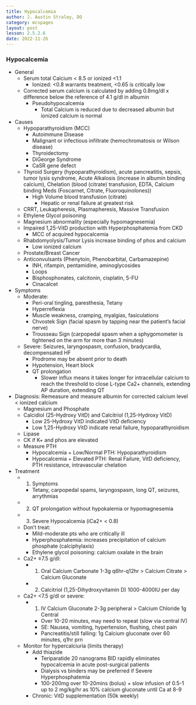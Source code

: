 ```yaml
---
title: Hypocalcemia
author: J. Austin Straley, DO
category: mcspages
layout: post
lesson: 2.5.2.6
date: 2022-11-26
---
```


<html>
    <meta charset="UTF-8">
    <meta name="viewport" content="width=device-width, initial-scale=1">
    <link href="{{site.baseurl}}/assets/grid/bootstrap-grid.min.css" rel="stylesheet">
    <link href="{{site.baseurl}}/assets/grid/grid.css" rel="stylesheet">
    <link rel="stylesheet" href="{{site.baseurl}}/assets/gitbook/gitbook-plugin-fontsettings/website.css">
    <link rel="stylesheet" href="{{site.baseurl}}/assets/gitbook/gitbook-plugin-search-pro/search.css">
    <link rel="stylesheet" href="{{site.baseurl}}/assets/gitbook/gitbook-plugin-back-to-top-button/plugin.css">
    <link rel="stylesheet" href="{{site.baseurl}}/assets/gitbook/style.css">
    <link rel="stylesheet" href="{{site.baseurl}}/assets/gitbook/rouge/{{ site.syntax_highlighter_style | default: 'colorful' }}.css">
    <meta name="HandheldFriendly" content="true"/>
    <meta name="viewport" content="width=device-width, initial-scale=1, user-scalable=no">
    <meta name="apple-mobile-web-app-capable" content="yes">
    <meta name="apple-mobile-web-app-status-bar-style" content="black">
    <link rel="apple-touch-icon-precomposed" sizes="152x152" href="{{site.baseurl}}/assets/gitbook/images/apple-touch-icon-precomposed-152.png">
    <link rel="shortcut icon" href="{{site.baseurl}}/{{site.favicon_path}}" type="image/x-icon">
    <style>
        .p {
            color: #B8B8B8;
        }
        .p1 {
            color
        }
    </style>
</html>

### Hypocalcemia
-	General
    -	Serum total Calcium < 8.5 or ionized <1.1
        -	Ionized: <0.8 warrants treatment, <0.65 is critically low
    -	Corrected serum calcium is calculated by adding 0.8mg/dl x difference below the reference of 4.1 g/dl in albumin
        -	Pseudohypocalcemia
            -	Total Calcium is reduced due to decreased albumin but ionized calcium is normal
-	Causes
    -	Hypoparathyroidism (MCC)
        -	Autoimmune Disease
        -	Malignant or infectious infiltrate (hemochromatosis or Wilson disease)
        -	Thyroidectomy
        -	DiGeorge Syndrome
        -	CaSR gene defect
    -	Thyroid Surgery (hypoparathyroidism), acute pancreatitis, sepsis, tumor lysis syndrome, Acute Alkalosis (increase in albumin binding calcium), Chelation (blood (citrate) transfusion, EDTA, Calcium binding Meds (Foscarnet, Citrate, Fluoroquinolones))
        -	High Volume blood transfusion (citrate)
            -	Hepatic or renal failure at greatest risk
    -	CRRT, Leukapheresis, Plasmapheresis, Massive Transfusion
    -	Ethylene Glycol poisoning
    -	Magnesium abnormality (especially hypomagnesemia)
    -	Impaired 1,25-VitD production with Hyperphosphatemia from CKD
        -	MCC of acquired hypocalcemia
    -	Rhabdomyolysis/Tumor Lysis increase binding of phos and calcium
        -	Low ionized calcium
    -	Prostate/Breast Cancer
    -	Anticonvulsants (Phenytoin, Phenobarbital, Carbamazepine)
        -	INH, rifampin, pentamidine, aminoglycosides
        -	Loops
        -	Bisphosphonates, calcitonin, cisplatin, 5-FU
        -	Cinacalcet
-	Symptoms
    -	Moderate:
        -	Peri-oral tingling, paresthesia, Tetany
        -	Hyperreflexia
        -	Muscle weakness, cramping, myalgias, fasiculations
        -	Chvostek Sign (facial spasm by tapping near the patient’s facial nerve)
        -	Trousseau Sign (carpopedal spasm when a sphygomometer is tightened on the arm for more than 3 minutes)
    -	Severe: Seizures, laryngospasm, confusion, bradycardia, decompensated HF
        -	Prodrome may be absent prior to death
        -	Hypotension, Heart block
        -	QT prolongation
            -	Slower influx means it takes longer for intracellular calcium to reach the threshold to close L-type Ca2+ channels, extending AP duration, extending QT
-	Diagnosis: Remeasure and measure albumin for corrected calcium level < ionized calcium
    -	Magnesium and Phosphate
    -	Calcidiol (25-Hydroxy VitD) and Calcitriol (1,25-Hydroxy VitD)
        -	Low 25-Hydroxy VitD indicated VitD deficiency
        -	Low 1,25-Hydroxy VitD indicate renal failure, hypoparathyroidism
    -	Lipase
    -	CK if K+ and phos are elevated
    -	Measure PTH
        -	Hypocalcemia + Low/Normal PTH: Hypoparathyroidism
        -	Hypocalcemia + Elevated PTH: Renal Failure, VitD deficiency, PTH resistance, intravascular chelation
-	Treatment
    -	1) Symptoms
        -	Tetany, carpopedal spams, laryngospasm, long QT, seizures, arrythmias
    -	2) QT prolongation without hypokalemia or hypomagnesemia
    -	3) Severe Hypocalcemia (iCa2+ < 0.8)
    -	Don’t treat:
        -	Mild-moderate pts who are critically ill
        -	Hyperphosphatemia: increases precipitation of calcium phosphate (calciphylaxis)
        -	Ethylene glycol poisoning: calcium oxalate in the brain
    -	Ca2+ ≥7.5 g/dl: 
        -	1) Oral Calcium Carbonate 1-3g q6hr-q12hr > Calcium Citrate > Calcium Gluconate
        -	2) Calcitriol (1,25-Dihydroxyvitamin D) 1000-4000IU per day
    -	Ca2+ <7.5 g/dl or severe: 
        -	1) IV Calcium Gluconate 2-3g peripheral > Calcium Chloride 1g Central
            -	Over 10-20 minutes, may need to repeat (slow via central IV)
            -	SE: Nausea, vomiting, hypertension, flushing, chest pain
            -	Pancreatitis/still falling: 1g Calcium gluconate over 60 minutes, q1hr prn
    -	Monitor for hypercalciuria (limits therapy)
        -	Add thiazide
            -	Teriparatide 20 nanograms BID rapidly eliminates hypocalcemia in acute post-surgical patients
            -	Dialysis vs binders may be preferred if Severe Hyperphosphatemia
            -	100-200mg over 10-20mins (bolus) + slow infusion of 0.5-1 up to 2 mg/kg/hr as 10% calcium gluconate until Ca at 8-9
        -	Chronic: VitD supplementation (50k weekly)
